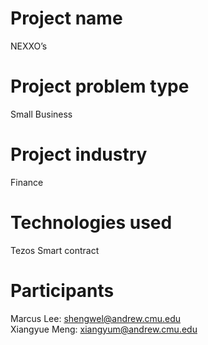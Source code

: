 # Project name
NEXXO’s

# Project problem type
Small Business

# Project industry
Finance

# Technologies used
Tezos Smart contract

# Participants
Marcus Lee: shengwel@andrew.cmu.edu<br/>
Xiangyue Meng: xiangyum@andrew.cmu.edu
